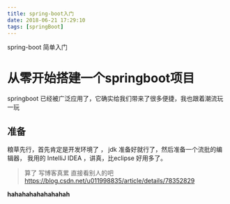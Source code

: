 ```yaml
---
title: spring-boot入门
date: 2018-06-21 17:29:10
tags: [springBoot]
---
```


spring-boot 简单入门

<!-- more -->

# 从零开始搭建一个springboot项目


springboot 已经被广泛应用了，它确实给我们带来了很多便捷，我也跟着潮流玩一玩

## 准备

粮草先行，首先肯定是开发环境了 ， jdk 准备好就行了，然后准备一个流批的编辑器， 我用的 IntelliJ IDEA ，讲真，比eclipse 好用多了。


> 算了 写博客真累 直接看别人的吧 https://blog.csdn.net/u011998835/article/details/78352829

**hahahahahahahahah**
